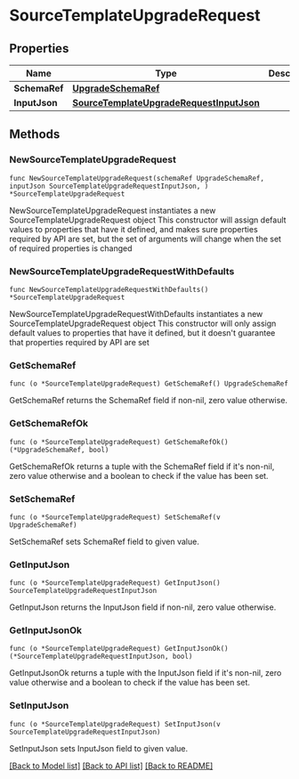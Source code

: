 # SourceTemplateUpgradeRequest

## Properties

Name | Type | Description | Notes
------------ | ------------- | ------------- | -------------
**SchemaRef** | [**UpgradeSchemaRef**](UpgradeSchemaRef.md) |  | 
**InputJson** | [**SourceTemplateUpgradeRequestInputJson**](SourceTemplateUpgradeRequestInputJson.md) |  | 

## Methods

### NewSourceTemplateUpgradeRequest

`func NewSourceTemplateUpgradeRequest(schemaRef UpgradeSchemaRef, inputJson SourceTemplateUpgradeRequestInputJson, ) *SourceTemplateUpgradeRequest`

NewSourceTemplateUpgradeRequest instantiates a new SourceTemplateUpgradeRequest object
This constructor will assign default values to properties that have it defined,
and makes sure properties required by API are set, but the set of arguments
will change when the set of required properties is changed

### NewSourceTemplateUpgradeRequestWithDefaults

`func NewSourceTemplateUpgradeRequestWithDefaults() *SourceTemplateUpgradeRequest`

NewSourceTemplateUpgradeRequestWithDefaults instantiates a new SourceTemplateUpgradeRequest object
This constructor will only assign default values to properties that have it defined,
but it doesn't guarantee that properties required by API are set

### GetSchemaRef

`func (o *SourceTemplateUpgradeRequest) GetSchemaRef() UpgradeSchemaRef`

GetSchemaRef returns the SchemaRef field if non-nil, zero value otherwise.

### GetSchemaRefOk

`func (o *SourceTemplateUpgradeRequest) GetSchemaRefOk() (*UpgradeSchemaRef, bool)`

GetSchemaRefOk returns a tuple with the SchemaRef field if it's non-nil, zero value otherwise
and a boolean to check if the value has been set.

### SetSchemaRef

`func (o *SourceTemplateUpgradeRequest) SetSchemaRef(v UpgradeSchemaRef)`

SetSchemaRef sets SchemaRef field to given value.


### GetInputJson

`func (o *SourceTemplateUpgradeRequest) GetInputJson() SourceTemplateUpgradeRequestInputJson`

GetInputJson returns the InputJson field if non-nil, zero value otherwise.

### GetInputJsonOk

`func (o *SourceTemplateUpgradeRequest) GetInputJsonOk() (*SourceTemplateUpgradeRequestInputJson, bool)`

GetInputJsonOk returns a tuple with the InputJson field if it's non-nil, zero value otherwise
and a boolean to check if the value has been set.

### SetInputJson

`func (o *SourceTemplateUpgradeRequest) SetInputJson(v SourceTemplateUpgradeRequestInputJson)`

SetInputJson sets InputJson field to given value.



[[Back to Model list]](../README.md#documentation-for-models) [[Back to API list]](../README.md#documentation-for-api-endpoints) [[Back to README]](../README.md)



